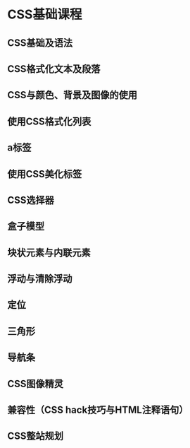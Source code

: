 # CSS基础课程

## CSS基础及语法

## CSS格式化文本及段落

## CSS与颜色、背景及图像的使用

## 使用CSS格式化列表

## a标签

## 使用CSS美化标签

## CSS选择器

## 盒子模型

## 块状元素与内联元素

## 浮动与清除浮动

## 定位

## 三角形

## 导航条

## CSS图像精灵

## 兼容性（CSS hack技巧与HTML注释语句）

## CSS整站规划